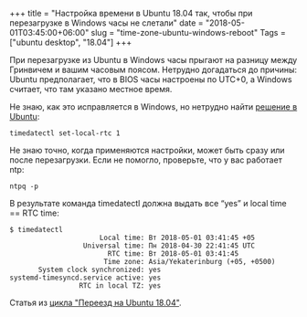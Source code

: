 +++
title = "Настройка времени в Ubuntu 18.04 так, чтобы при перезагрузке в Windows часы не слетали"
date = "2018-05-01T03:45:00+06:00"
slug = "time-zone-ubuntu-windows-reboot"
Tags = ["ubuntu desktop", "18.04"]
+++

При перезагрузке из Ubuntu в Windows часы прыгают на разницу между Гринвичем и вашим часовым поясом. Нетрудно догадаться до причины: Ubuntu предполагает, что в BIOS часы настроены по UTC+0, а Windows считает, что там указано местное время.

Не знаю, как это исправляется в Windows, но нетрудно найти [решение в Ubuntu](https://help.ubuntu.com/community/UbuntuTime#Make_Linux_use_.27Local.27_time):

```
timedatectl set-local-rtc 1
```

<!--more-->

Не знаю точно, когда применяются настройки, может быть сразу или после перезагрузки. Если не помогло, проверьте, что у вас работает ntp:

```
ntpq -p
```

В результате команда timedatectl должна выдать все “yes” и local time == RTC time:

```
$ timedatectl
                      Local time: Вт 2018-05-01 03:41:45 +05
                  Universal time: Пн 2018-04-30 22:41:45 UTC
                        RTC time: Вт 2018-05-01 03:41:45
                       Time zone: Asia/Yekaterinburg (+05, +0500)
       System clock synchronized: yes
systemd-timesyncd.service active: yes
                 RTC in local TZ: yes
```

Статья из [цикла "Переезд на Ubuntu 18.04"](/blog/2018/04/30/windows-ubuntu-18.04-migrate/).
